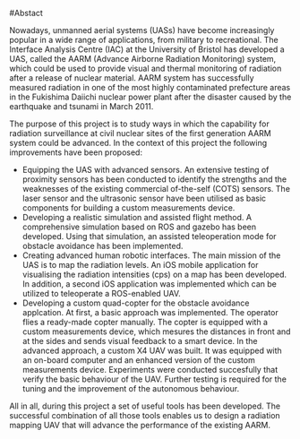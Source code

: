 #Abstact

Nowadays, unmanned aerial systems (UASs) have become increasingly popular in a wide range of applications, from military to recreational.  The Interface Analysis Centre (IAC) at the University of Bristol has developed a UAS, called the AARM (Advance Airborne Radiation Monitoring) system, which could be used to provide visual and thermal monitoring of radiation after a release of nuclear material.  AARM system has successfully measured radiation in one of the most highly contaminated prefecture areas in the Fukishima Daiichi nuclear power plant after the disaster caused by the earthquake and tsunami in March 2011.

The purpose of this project is to study ways in which the capability for radiation surveillance at civil nuclear sites of the first generation AARM system could be advanced.  In the context of this project the following improvements have been proposed:
-	Equipping the UAS with advanced sensors.  An extensive testing of proximity sensors has been conducted to identify the strengths and the weaknesses of the existing commercial of-the-self (COTS) sensors.  The laser sensor and the ultrasonic sensor have been utilised as basic components for building a custom measurements device.
-	Developing a realistic simulation and assisted flight method.  A comprehensive simulation based on ROS and gazebo has been developed.  Using that simulation, an assisted teleoperation mode for obstacle avoidance has been implemented.
-	Creating advanced human robotic interfaces.  The main mission of the UAS is to map the radiation levels.  An iOS mobile application for visualising the radiation intensities (cps) on a map has been developed.  In addition, a second iOS application was implemented which can be utilized to teleoperate a ROS-enabled UAV.
-	Developing a custom quad-copter for the obstacle avoidance applcation.  At first, a basic approach was implemented.  The operator flies a ready-made copter manually.  The copter is equipped with a custom measurements device, which mesures the distances in front and at the sides and sends visual feedback to a smart device.  In the advanced approach, a custom X4 UAV was built.  It was equipped with an on-board computer and an enhanced version of the custom measurements device.  Experiments were conducted succesfully that verify the basic behaviour of the UAV.  Further testing is required for the tuning and the improvement of the autonomous behaviour.

All in all, during this project a set of useful tools has been developed.  The successful combination of all those tools enables us to design a radiation mapping UAV that will advance the performance of the existing AARM. 


